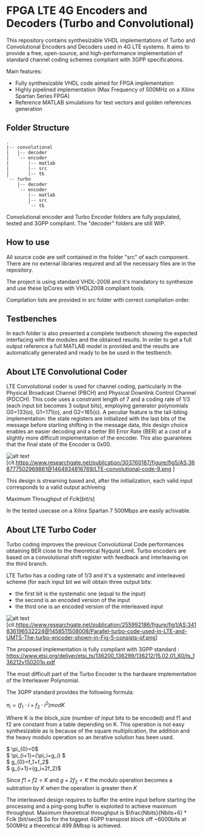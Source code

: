# FPGA LTE 4G Encoders and Decoders (Turbo and Convolutional)
This repository contains synthesizable VHDL implementations of Turbo and Convolutional Encoders and Decoders used in 4G LTE systems. It aims to provide a free, open-source, and high-performance implementation of standard channel coding schemes compliant with 3GPP specifications.


Main features:
* Fully synthesizable VHDL code aimed for FPGA implementation
* Highly pipelined implementation (Max Frequency of 500MHz on a Xilinx Spartan Series FPGA)
* Reference MATLAB simulations for test vectors and golden references generation

## Folder Structure
```
.
|-- convolutional
|   |-- decoder
|   `-- encoder
|       |-- matlab
|       |-- src
|       |-- tb
`-- turbo
    |-- decoder
    `-- encoder
        |-- matlab
        |-- src
        `-- tb
```
Convolutional encoder and Turbo Encoder folders are fully populated, tested and 3GPP compliant. The "decoder" folders are still WIP.

## How to use
All source code are self contained in the folder "src" of each component. There are no external libraries required and all the necessary files are in the repository.

The project is using standard VHDL-2008 and it's mandatory to synthesize and use these IpCores with VHDL2008 compliant tools.

Compilation lists are provided in src folder with correct compilation order.

## Testbenches
In each folder is also presented a complete testbench showing the expected interfacing with the modules and the obtained results. In order to get a full output reference a full MATLAB model is provided and the results are automatically generated and ready to be be used in the testbench.


## About LTE Convolutional Coder
LTE Convolutional coder is used for channel coding, particularly in the Physical Broadcast Channel (PBCH) and Physical Downlink Control Channel (PDCCH). This code uses a constraint length of 7 and a coding rate of 1/3 (each input bit becomes 3 output bits), employing generator polynomials G0=133(o), G1=171(o), and G2=165(o).
A peculiar feature is the tail-biting implementation: the state registers are initialized with the last bits of the message before starting shifting in the message data, this design choice enables an easier decoding and a better Bit Error Rate (BER) at a cost of a slightly more difficult implementation of the encoder. This also guarantees that the final state of the Encoder is 0x00.

![alt text](https://www.researchgate.net/publication/303760187/figure/fig5/AS:368777502969861@1464934816769/LTE-convolutional-code-9.png)
[cit.https://www.researchgate.net/publication/303760187/figure/fig5/AS:368777502969861@1464934816769/LTE-convolutional-code-9.png ]

This design is streaming based and, after the initialization, each valid input corresponds to a valid output achiveing

Maximum Throughput of $Fclk [bit/s]$

In the tested usecase on a Xilinx Spartan 7 500Mbps are easily achivable.

## About LTE Turbo Coder
Turbo coding improves the previous Convolutional Code performances obtaining BER close to the theoretical Nyquist Limit. Turbo encoders are based on a convolutional shift register with feedback and interleaving on the third branch.

LTE Turbo has a coding rate of 1/3 and it's a systematic and interleaved scheme (for each input bit we will obtain three output bits: 
* the first bit is the systematic one (equal to the input)
* the second is an encoded version of the input
* the third one is an encoded version of the interleaved input

![alt text](https://www.researchgate.net/publication/255992186/figure/fig1/AS:341836196532224@1458511508008/Parallel-turbo-code-used-in-LTE-and-UMTS-The-turbo-encoder-shown-in-Fig-5-consists-of.png)
[cit.https://www.researchgate.net/publication/255992186/figure/fig1/AS:341836196532224@1458511508008/Parallel-turbo-code-used-in-LTE-and-UMTS-The-turbo-encoder-shown-in-Fig-5-consists-of.png]

The proposed implementation is fully compliant with 3GPP standard : https://www.etsi.org/deliver/etsi_ts/136200_136299/136212/15.02.01_60/ts_136212v150201p.pdf

The most difficult part of the Turbo Encoder is the hardware implementation of the Interleaver Polynomial.

The 3GPP standard provides the following formula:

$\pi_i = (f_1 \cdot i + f_2 \cdot i^2)mod K$ 

Where K is the block_size (number of input bits to be encoded) and f1 and f2 are constant from a table depending on K.
This operation is not easy synthesizable as is because of the square multiplication, the addition and the heavy modulo operation so an iterative solution has been used.

$ \pi_{0}=0$\
$ \pi_{i+1}={\pi_i+g_i} $\
$ g_{0}=f_1+f_2$\
$ g_{i+1}={g_i+2f_2}$

Since $f1+f2<K$ and $g+2f_2<K$ the modulo operation becomes a subtration by $K$ when the operation is greater then $K$

The interleaved design requires to buffer the entire input before starting the processing and a ping-pong buffer is exploited to achieve maximum throughput.
Maximum theoretical throughput is $\frac{Nbits}{Nbits+6} * Fclk  [bit/sec]$
So for the biggest 4GPP transpost block off ~6000bits at 500MHz a theoretical 499.8Mbsp is achieved.